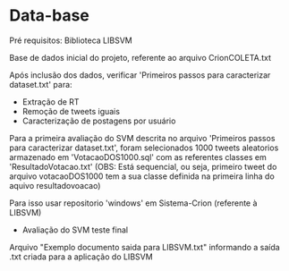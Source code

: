 # Data-base
Pré requisitos:
      Biblioteca LIBSVM


Base de dados inicial do projeto, referente ao arquivo CrionCOLETA.txt


Após inclusão dos dados, verificar  'Primeiros passos para caracterizar dataset.txt' para:

- Extração de RT
- Remoção de tweets iguais
- Caracterização de postagens por usuário

Para a primeira avaliação do SVM descrita no arquivo 'Primeiros passos para caracterizar dataset.txt', foram selecionados 1000 tweets aleatorios armazenado em 'VotacaoDOS1000.sql' com as referentes classes em 'ResultadoVotacao.txt' (OBS: Está sequencial, ou seja, primeiro tweet do arquivo votacaoDOS1000 tem a sua classe definida na primeira linha do aquivo resultadovoacao)


Para isso usar repositorio 'windows' em Sistema-Crion (referente à LIBSVM)
- Avaliação do SVM teste final


Arquivo "Exemplo documento saida para LIBSVM.txt" informando a saída .txt criada para a aplicação do LIBSVM
